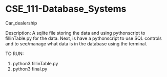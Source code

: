 # CSE_111-Database_Systems
Car_dealership

Description:
A sqlite file storing the data and using pythonscript to fillinTable.py for the data.
Next, is have a pythonscript to use SQL controls and to see/manage what data is in the database using the terminal. 

TO RUN:
  1. python3 fillinTable.py
  2. python3 final.py
